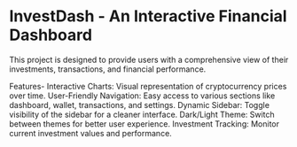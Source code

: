 # InvestDash - An Interactive Financial Dashboard
This project is designed to provide users with a comprehensive view of their investments, transactions, and financial performance. 

Features-
Interactive Charts: Visual representation of cryptocurrency prices over time.
User-Friendly Navigation: Easy access to various sections like dashboard, wallet, transactions, and settings.
Dynamic Sidebar: Toggle visibility of the sidebar for a cleaner interface.
Dark/Light Theme: Switch between themes for better user experience.
Investment Tracking: Monitor current investment values and performance.

